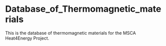 # Database_of_Thermomagnetic_materials
This is the database of thermomagnetic materials for the MSCA Heat4Energy Project.
